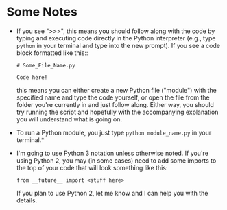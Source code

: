Some Notes
=========================

*   If you see ">>>", this means you should follow along with the code by
    typing and executing code directly in the Python interpreter (e.g., type
    ``python`` in your terminal and type into the new prompt). If you see a
    code block formatted like this::

        # Some_File_Name.py
    
        Code here!

    this means you can either create a new Python file ("module") with the
    specified name and type the code yourself, or open the file from the
    folder you're currently in and just follow along. Either way, you should
    try running the script and hopefully with the accompanying explanation
    you will understand what is going on. 

*   To run a Python module, you just type ``python module_name.py`` in your terminal.*

*   I'm going to use Python 3 notation unless otherwise noted. If you're 
    using Python 2, you may (in some cases) need to add some imports to 
    the top of your code that will look something like this:
    
        from __future__ import <stuff here>
    
    If you plan to use Python 2, let me know and I can help you with the 
    details.
